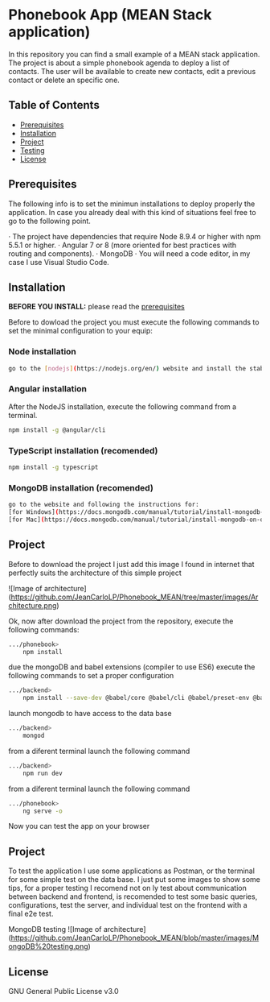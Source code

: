 # Phonebook App (MEAN Stack application)
In this repository you can find a small example of a MEAN stack application.
The project is about a simple phonebook agenda to deploy a list of contacts. The user will be available to create new contacts, edit a previous contact or delete an specific one.


## Table of Contents

* [Prerequisites](#prerequisites)
* [Installation](#installation)
* [Project](#project)
* [Testing](#testing)
* [License](#license)

## Prerequisites


The following info is to set the minimun installations to deploy properly the application. In case you already deal with this kind of situations feel free to go to the following point.

· The project have dependencies that require Node 8.9.4 or higher with npm 5.5.1 or higher.
· Angular 7 or 8 (more oriented for best practices with routing and components).
· MongoDB
· You will need a code editor, in my case I use Visual Studio Code.

## Installation

**BEFORE YOU INSTALL:** please read the [prerequisites](#prerequisites)

Before to dowload the project you must execute the following commands to set the minimal configuration to your equip:

### Node installation
```bash
go to the [nodejs](https://nodejs.org/en/) website and install the stable version.
```

### Angular installation
After the NodeJS installation, execute the following command from a terminal.
```bash
npm install -g @angular/cli
```

### TypeScript installation (recomended)
```bash
npm install -g typescript
```

### MongoDB installation (recomended)
```bash
go to the website and following the instructions for:
[for Windows](https://docs.mongodb.com/manual/tutorial/install-mongodb-on-windows/)
[for Mac](https://docs.mongodb.com/manual/tutorial/install-mongodb-on-os-x/)
```


## Project

Before to download the project I just add this image I found in internet that perfectly suits the architecture of this simple project

![Image of architecture] (https://github.com/JeanCarloLP/Phonebook_MEAN/tree/master/images/Architecture.png)

Ok, now after download the project from the repository, execute the following commands:

```bash
.../phonebook>
    npm install
```

due the mongoDB and babel extensions (compiler to use ES6) execute the following commands to set a proper configuration
```bash
.../backend>
    npm install --save-dev @babel/core @babel/cli @babel/preset-env @babel/node
```

launch mongodb to have access to the data base
```bash
.../backend>
    mongod
```

from a diferent terminal launch the following command
```bash
.../backend>
    npm run dev
```

from a diferent terminal launch the following command
```bash
.../phonebook>
    ng serve -o
```

Now you can test the app on your browser

## Project

To test the application I use some applications as Postman, or the terminal for some simple test on the data base.
I just put some images to show some tips, for a proper testing I recomend not on ly test about communication between backend and frontend, is recomended to test some basic queries, configurations, test the server, and individual test on the frontend with a final e2e test.

MongoDB testing
![Image of architecture] (https://github.com/JeanCarloLP/Phonebook_MEAN/blob/master/images/MongoDB%20testing.png)


## License

GNU General Public License v3.0

